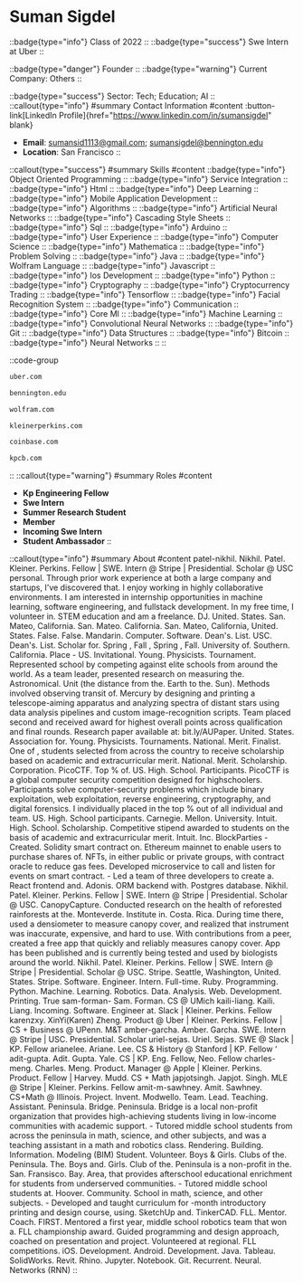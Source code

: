 # Suman Sigdel
::badge{type="info"}
Class of 2022
::
::badge{type="success"}
Swe Intern at Uber
::

::badge{type="danger"}
Founder
::
::badge{type="warning"}
Current Company: Others
::

::badge{type="success"}
Sector: Tech; Education; AI
::
::callout{type="info"}
#summary
Contact Information
#content
:button-link[LinkedIn Profile]{href="https://www.linkedin.com/in/sumansigdel" blank}
- **Email**: sumansid1113@gmail.com; sumansigdel@bennington.edu
- **Location**: San Francisco
::

::callout{type="success"}
#summary
Skills
#content
::badge{type="info"}
Object Oriented Programming
::
::badge{type="info"}
Service Integration
::
::badge{type="info"}
Html
::
::badge{type="info"}
Deep Learning
::
::badge{type="info"}
Mobile Application Development
::
::badge{type="info"}
Algorithms
::
::badge{type="info"}
Artificial Neural Networks
::
::badge{type="info"}
Cascading Style Sheets
::
::badge{type="info"}
Sql
::
::badge{type="info"}
Arduino
::
::badge{type="info"}
User Experience
::
::badge{type="info"}
Computer Science
::
::badge{type="info"}
Mathematica
::
::badge{type="info"}
Problem Solving
::
::badge{type="info"}
Java
::
::badge{type="info"}
Wolfram Language
::
::badge{type="info"}
Javascript
::
::badge{type="info"}
Ios Development
::
::badge{type="info"}
Python
::
::badge{type="info"}
Cryptography
::
::badge{type="info"}
Cryptocurrency Trading
::
::badge{type="info"}
Tensorflow
::
::badge{type="info"}
Facial Recognition System
::
::badge{type="info"}
Communication
::
::badge{type="info"}
Core Ml
::
::badge{type="info"}
Machine Learning
::
::badge{type="info"}
Convolutional Neural Networks
::
::badge{type="info"}
Git
::
::badge{type="info"}
Data Structures
::
::badge{type="info"}
Bitcoin
::
::badge{type="info"}
Neural Networks
::
::

::code-group
```bash [Uber]
uber.com
```
```bash [Bennington College]
bennington.edu
```
```bash [Wolfram Research]
wolfram.com
```
```bash [KPCB]
kleinerperkins.com
```
```bash [Coinbase]
coinbase.com
```
```bash [Kleiner Perkins Caufield & Byers]
kpcb.com
```
::
::callout{type="warning"}
#summary
Roles
#content
- **Kp Engineering Fellow**
- **Swe Intern**
- **Summer Research Student**
- **Member**
- **Incoming Swe Intern**
- **Student Ambassador**
::

::callout{type="info"}
#summary
About
#content
patel-nikhil. Nikhil. Patel. Kleiner. Perkins. Fellow | SWE. Intern @ Stripe | Presidential. Scholar @ USC personal. Through prior work experience at both a large company and startups, I've discovered that. I enjoy working in highly collaborative environments. I am interested in internship opportunities in machine learning, software engineering, and fullstack development. In my free time, I volunteer in. STEM education and am a freelance. DJ. United. States. San. Mateo, California. San. Mateo. California. San. Mateo, California, United. States. False. False. Mandarin. Computer. Software. Dean's. List. USC. Dean's. List. Scholar for. Spring , Fall , Spring , Fall. University of. Southern. California. Place - US. Invitational. Young. Physicists. Tournament. Represented school by competing against elite schools from around the world. As a team leader, presented research on measuring the. Astronomical. Unit (the distance from the. Earth to the. Sun). Methods involved observing transit of. Mercury by designing and printing a telescope-aiming apparatus and analyzing spectra of distant stars using data analysis pipelines and custom image-recognition scripts. Team placed second and received award for highest overall points across qualification and final rounds. Research paper available at: bit.ly/AUPaper. United. States. Association for. Young. Physicists. Tournaments. National. Merit. Finalist. One of , students selected from across the country to receive scholarship based on academic and extracurricular merit. National. Merit. Scholarship. Corporation. PicoCTF. Top % of. US. High. School. Participants. PicoCTF is a global computer security competition designed for highschoolers. Participants solve computer-security problems which include binary exploitation, web exploitation, reverse engineering, cryptography, and digital forensics. I individually placed in the top % out of all individual and team. US. High. School participants. Carnegie. Mellon. University. Intuit. High. School. Scholarship. Competitive stipend awarded to students on the basis of academic and extracurricular merit. Intuit. Inc. BlockParties - Created. Solidity smart contract on. Ethereum mainnet to enable users to purchase shares of. NFTs, in either public or private groups, with contract oracle to reduce gas fees. Developed microservice to call and listen for events on smart contract. - Led a team of three developers to create a. React frontend and. Adonis. ORM backend with. Postgres database. Nikhil. Patel. Kleiner. Perkins. Fellow | SWE. Intern @ Stripe | Presidential. Scholar @ USC. CanopyCapture. Conducted research on the health of reforested rainforests at the. Monteverde. Institute in. Costa. Rica. During time there, used a densiometer to measure canopy cover, and realized that instrument was inaccurate, expensive, and hard to use. With contributions from a peer, created a free app that quickly and reliably measures canopy cover. App has been published and is currently being tested and used by biologists around the world. Nikhil. Patel. Kleiner. Perkins. Fellow | SWE. Intern @ Stripe | Presidential. Scholar @ USC. Stripe. Seattle, Washington, United. States. Stripe. Software. Engineer. Intern. Full-time. Ruby. Programming. Python. Machine. Learning. Robotics. Data. Analysis. Web. Development. Printing. True sam-forman- Sam. Forman. CS @ UMich kaili-liang. Kaili. Liang. Incoming. Software. Engineer at. Slack | Kleiner. Perkins. Fellow karenzxy. XinYi(Karen) Zheng. Product @ Uber | Kleiner. Perkins. Fellow | CS + Business @ UPenn. M&T amber-garcha. Amber. Garcha. SWE. Intern @ Stripe | USC. Presidential. Scholar uriel-sejas. Uriel. Sejas. SWE @ Slack | KP. Fellow arianelee. Ariane. Lee. CS & History @ Stanford | KP. Fellow ‘ adit-gupta. Adit. Gupta. Yale. CS | KP. Eng. Fellow, Neo. Fellow charles-meng. Charles. Meng. Product. Manager @ Apple | Kleiner. Perkins. Product. Fellow | Harvey. Mudd. CS + Math japjotsingh. Japjot. Singh. MLE @ Stripe | Kleiner. Perkins. Fellow amit-m-sawhney. Amit. Sawhney. CS+Math @ Illinois. Project. Invent. Modwello. Team. Lead. Teaching. Assistant. Peninsula. Bridge. Peninsula. Bridge is a local non-profit organization that provides high-achieving students living in low-income communities with academic support. - Tutored middle school students from across the peninsula in math, science, and other subjects, and was a teaching assistant in a math and robotics class. Rendering. Building. Information. Modeling (BIM) Student. Volunteer. Boys & Girls. Clubs of the. Peninsula. The. Boys and. Girls. Club of the. Peninsula is a non-profit in the. San. Fransisco. Bay. Area, that provides afterschool educational enrichment for students from underserved communities. - Tutored middle school students at. Hoover. Community. School in math, science, and other subjects. - Developed and taught curriculum for -month introductory printing and design course, using. SketchUp and. TinkerCAD. FLL. Mentor. Coach. FIRST. Mentored a first year, middle school robotics team that won a. FLL championship award. Guided programming and design approach, coached on presentation and project. Volunteered at regional. FLL competitions. iOS. Development. Android. Development. Java. Tableau. SolidWorks. Revit. Rhino. Jupyter. Notebook. Git. Recurrent. Neural. Networks (RNN)
::
